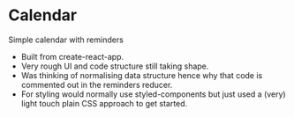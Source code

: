 # Calendar
Simple calendar with reminders

* Built from create-react-app.
* Very rough UI and code structure still taking shape.
* Was thinking of normalising data structure hence why that code is commented out in the reminders reducer.
* For styling would normally use styled-components but just used a (very) light touch plain CSS approach to get started.

